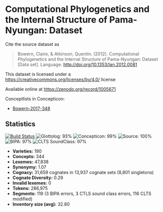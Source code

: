 # Computational Phylogenetics and the Internal Structure of Pama-Nyungan: Dataset

Cite the source dataset as

> Bowern, Claire, & Atkinson, Quentin. (2012). Computational Phylogenetics and the Internal Structure of Pama-Nyungan: Dataset [Data set]. Language. http://doi.org/10.1353/lan.2012.0081

This dataset is licensed under a https://creativecommons.org/licenses/by/4.0/ license

Available online at https://zenodo.org/record/1005671

Conceptlists in Concepticon:
- [Bowern-2017-348](http://concepticon.clld.org/contributions/Bowern-2017-348)

## Statistics


[![Build Status](https://travis-ci.org/lexibank/bowernpny.svg?branch=master)](https://travis-ci.org/lexibank/bowernpny)
![Glottolog: 93%](https://img.shields.io/badge/Glottolog-93%25-green.svg "Glottolog: 93%")
![Concepticon: 99%](https://img.shields.io/badge/Concepticon-99%25-green.svg "Concepticon: 99%")
![Source: 100%](https://img.shields.io/badge/Source-100%25-brightgreen.svg "Source: 100%")
![BIPA: 97%](https://img.shields.io/badge/BIPA-97%25-green.svg "BIPA: 97%")
![CLTS SoundClass: 97%](https://img.shields.io/badge/CLTS%20SoundClass-97%25-green.svg "CLTS SoundClass: 97%")

- **Varieties:** 190
- **Concepts:** 344
- **Lexemes:** 47,838
- **Synonymy:** 1.07
- **Cognacy:** 31,659 cognates in 13,937 cognate sets (8,801 singletons)
- **Cognate Diversity:** 0.29
- **Invalid lexemes:** 0
- **Tokens:** 286,975
- **Segments:** 119 (3 BIPA errors, 3 CTLS sound class errors, 116 CLTS modified)
- **Inventory size (avg):** 32.80